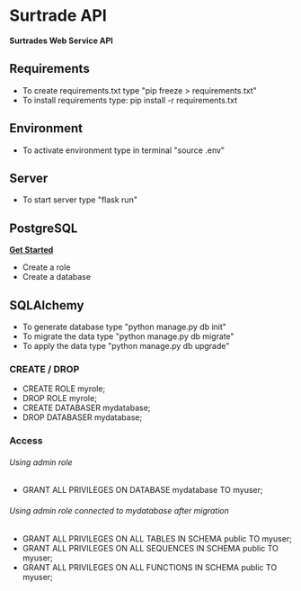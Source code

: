 # Surtrade API
**Surtrades Web Service API**

## Requirements
- To create requirements.txt type "pip freeze > requirements.txt"
- To install requirements type: pip install -r requirements.txt

## Environment
- To activate environment type in terminal "source .env"

## Server
- To start server type "flask run"

## PostgreSQL 
**[Get Started](https://www.codementor.io/devops/tutorial/getting-started-postgresql-server-mac-osx)**
- Create a role
- Create a database

## SQLAlchemy
- To generate database type "python manage.py db init"
- To migrate the data type "python manage.py db migrate"
- To apply the data type "python manage.py db upgrade"

### CREATE / DROP
- CREATE ROLE myrole;
- DROP ROLE myrole;
- CREATE DATABASER mydatabase;
- DROP DATABASER mydatabase;

### Access
###### Using admin role
- GRANT ALL PRIVILEGES ON DATABASE mydatabase TO myuser;

###### Using admin role connected to mydatabase after migration
- GRANT ALL PRIVILEGES ON ALL TABLES IN SCHEMA public TO myuser;
- GRANT ALL PRIVILEGES ON ALL SEQUENCES IN SCHEMA public TO myuser;
- GRANT ALL PRIVILEGES ON ALL FUNCTIONS IN SCHEMA public TO myuser;